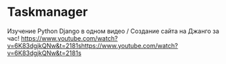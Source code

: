 # Taskmanager
Изучение Python Django в одном видео / Создание сайта на Джанго за час!
https://www.youtube.com/watch?v=6K83dgjkQNw&t=2181shttps://www.youtube.com/watch?v=6K83dgjkQNw&t=2181s
